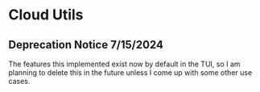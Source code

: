 # Cloud Utils

## Deprecation Notice 7/15/2024
The features this implemented exist now by default in the TUI, so I am planning to delete this in the future unless I come up with some other use cases.
